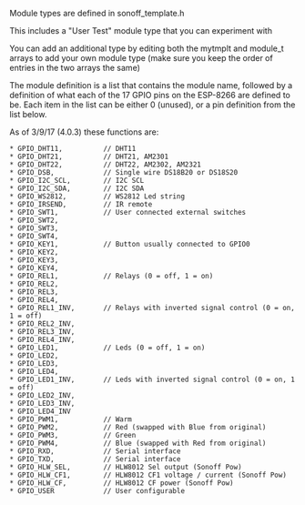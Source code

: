 Module types are defined in sonoff_template.h

This includes a "User Test" module type that you can experiment with

You can add an additional type by editing both the mytmplt and module_t arrays to add your own module type (make sure you keep the order of entries in the two arrays the same)

The module definition is a list that contains the module name, followed by a definition of what each of the 17 GPIO pins on the ESP-8266 are defined to be. Each item in the list can be either 0 (unused), or a pin definition from the list below.

As of 3/9/17 (4.0.3) these functions are:
```
* GPIO_DHT11,          // DHT11
* GPIO_DHT21,          // DHT21, AM2301
* GPIO_DHT22,          // DHT22, AM2302, AM2321
* GPIO_DSB,            // Single wire DS18B20 or DS18S20
* GPIO_I2C_SCL,        // I2C SCL
* GPIO_I2C_SDA,        // I2C SDA
* GPIO_WS2812,         // WS2812 Led string
* GPIO_IRSEND,         // IR remote
* GPIO_SWT1,           // User connected external switches
* GPIO_SWT2,
* GPIO_SWT3,
* GPIO_SWT4,
* GPIO_KEY1,           // Button usually connected to GPIO0
* GPIO_KEY2,
* GPIO_KEY3,
* GPIO_KEY4,
* GPIO_REL1,           // Relays (0 = off, 1 = on)
* GPIO_REL2,
* GPIO_REL3,
* GPIO_REL4,
* GPIO_REL1_INV,       // Relays with inverted signal control (0 = on, 1 = off)
* GPIO_REL2_INV,
* GPIO_REL3_INV,
* GPIO_REL4_INV,
* GPIO_LED1,           // Leds (0 = off, 1 = on)
* GPIO_LED2,
* GPIO_LED3,
* GPIO_LED4,
* GPIO_LED1_INV,       // Leds with inverted signal control (0 = on, 1 = off)
* GPIO_LED2_INV,
* GPIO_LED3_INV,
* GPIO_LED4_INV
* GPIO_PWM1,           // Warm
* GPIO_PWM2,           // Red (swapped with Blue from original)
* GPIO_PWM3,           // Green
* GPIO_PWM4,           // Blue (swapped with Red from original)
* GPIO_RXD,            // Serial interface
* GPIO_TXD,            // Serial interface
* GPIO_HLW_SEL,        // HLW8012 Sel output (Sonoff Pow)
* GPIO_HLW_CF1,        // HLW8012 CF1 voltage / current (Sonoff Pow)
* GPIO_HLW_CF,         // HLW8012 CF power (Sonoff Pow)
* GPIO_USER            // User configurable
```